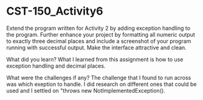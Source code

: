 # CST-150_Activity6
Extend the program written for Activity 2 by adding exception handling to the program. Further enhance your project by formatting all numeric output to exactly three decimal places and include a screenshot of your program running with successful output. Make the interface attractive and clean.

What did you learn?
What I learned from this assignment is how to use exception handling and decimal places. 

What were the challenges if any?
The challenge that I found to run across was which exeption to handle. I did research on different ones that could be used and I settled on "throws new NotImplementedException().
